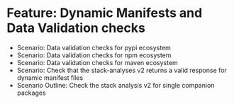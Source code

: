  # Feature: Dynamic Manifests and Data Validation checks
- Scenario: Data validation checks for pypi ecosystem
- Scenario: Data validation checks for npm ecosystem
- Scenario: Data validation checks for maven ecosystem
- Scenario: Check that the stack-analyses v2 returns a valid response for dynamic manifest files
- Scenario Outline: Check the stack analysis v2 for single companion packages
